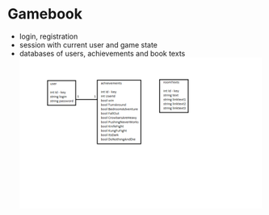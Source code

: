 # Gamebook
+ login, registration
+ session with current user and game state
+ databases of users, achievements and book texts
![data](https://github.com/TomasHubicka/Gamebook/blob/master/Readme-database.png)
